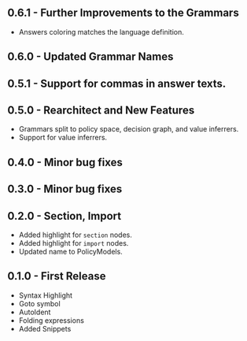 ## 0.6.1 - Further Improvements to the Grammars

* Answers coloring matches the language definition.

## 0.6.0 - Updated Grammar Names

## 0.5.1 - Support for commas in answer texts.

## 0.5.0 - Rearchitect and New Features
* Grammars split to policy space, decision graph, and value inferrers.
* Support for value inferrers.

## 0.4.0 - Minor bug fixes

## 0.3.0 - Minor bug fixes

## 0.2.0 - Section, Import
* Added highlight for `section` nodes.
* Added highlight for `import` nodes.
* Updated name to PolicyModels.

## 0.1.0 - First Release
* Syntax Highlight
* Goto symbol
* AutoIdent
* Folding expressions
* Added Snippets
